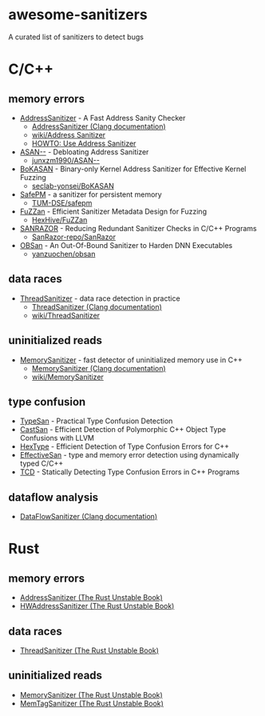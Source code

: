 # awesome-sanitizers
A curated list of sanitizers to detect bugs

# C/C++
## memory errors
- [AddressSanitizer](https://www.usenix.org/system/files/conference/atc12/atc12-final39.pdf) - A Fast Address Sanity Checker
  - [AddressSanitizer (Clang documentation)](https://clang.llvm.org/docs/AddressSanitizer.html)
  - [wiki/Address Sanitizer](https://github.com/google/sanitizers/wiki/AddressSanitizer)  
  - [HOWTO: Use Address Sanitizer](https://www.osc.edu/resources/getting_started/howto/howto_use_address_sanitizer)
- [ASAN--](https://www.usenix.org/conference/usenixsecurity22/presentation/zhang-yuchen) - Debloating Address Sanitizer
  - [junxzm1990/ASAN--](https://github.com/junxzm1990/ASAN--) 
- [BoKASAN](https://www.usenix.org/conference/usenixsecurity23/presentation/cho) - Binary-only Kernel Address Sanitizer for Effective Kernel Fuzzing
  - [seclab-yonsei/BoKASAN](https://github.com/seclab-yonsei/BoKASAN)
- [SafePM](https://dl.acm.org/doi/10.1145/3492321.3519574) -  a sanitizer for persistent memory
  - [TUM-DSE/safepm](https://github.com/TUM-DSE/safepm)  
- [FuZZan](https://www.usenix.org/conference/atc20/presentation/jeon) - Efficient Sanitizer Metadata Design for Fuzzing
  - [HexHive/FuZZan](https://github.com/HexHive/FuZZan)
- [SANRAZOR](https://www.usenix.org/conference/osdi21/presentation/zhang) - Reducing Redundant Sanitizer Checks in C/C++ Programs
  - [SanRazor-repo/SanRazor](https://github.com/SanRazor-repo/SanRazor)
- [OBSan](https://www.ndss-symposium.org/wp-content/uploads/2023/02/ndss2023_f103_paper.pdf) -  An Out-Of-Bound Sanitizer to Harden DNN Executables
  - [yanzuochen/obsan](https://github.com/yanzuochen/obsan)
## data races
- [ThreadSanitizer](https://static.googleusercontent.com/media/research.google.com/ko//pubs/archive/35604.pdf) - data race detection in practice
  - [ThreadSanitizer (Clang documentation)](https://clang.llvm.org/docs/ThreadSanitizer.html)
  - [wiki/ThreadSanitizer](https://github.com/google/sanitizers/wiki/ThreadSanitizerCppManual)
<!-- TODO: Add sanitizers for GPU data race -->

## uninitialized reads
- [MemorySanitizer](https://static.googleusercontent.com/media/research.google.com/ko//pubs/archive/43308.pdf) - fast detector of uninitialized memory use in C++
  - [MemorySanitizer (Clang documentation)](https://clang.llvm.org/docs/MemorySanitizer.html)
  - [wiki/MemorySanitizer](https://github.com/google/sanitizers/wiki/MemorySanitizer)

## type confusion
- [TypeSan](https://dl.acm.org/doi/abs/10.1145/2976749.2978405) - Practical Type Confusion Detection
- [CastSan](https://link.springer.com/chapter/10.1007/978-3-319-99073-6_1) - Efficient Detection of Polymorphic C++ Object Type Confusions with LLVM
- [HexType](https://dl.acm.org/doi/abs/10.1145/3133956.3134062) - Efficient Detection of Type Confusion Errors for C++
- [EffectiveSan](https://dl.acm.org/doi/abs/10.1145/3192366.3192388) - type and memory error detection using dynamically typed C/C++
- [TCD](https://ieeexplore.ieee.org/abstract/document/8987463/) - Statically Detecting Type Confusion Errors in C++ Programs

## dataflow analysis
- [DataFlowSanitizer (Clang documentation)](https://clang.llvm.org/docs/DataFlowSanitizer.html)


# Rust
## memory errors
- [AddressSanitizer (The Rust Unstable Book)](https://doc.rust-lang.org/beta/unstable-book/compiler-flags/sanitizer.html#addresssanitizer)
- [HWAddressSanitizer (The Rust Unstable Book)](https://doc.rust-lang.org/beta/unstable-book/compiler-flags/sanitizer.html#threadsanitizer)

## data races
- [ThreadSanitizer (The Rust Unstable Book)](https://doc.rust-lang.org/beta/unstable-book/compiler-flags/sanitizer.html#threadsanitizer)

## uninitialized reads
- [MemorySanitizer (The Rust Unstable Book)](https://doc.rust-lang.org/beta/unstable-book/compiler-flags/sanitizer.html#memorysanitizer)
- [MemTagSanitizer (The Rust Unstable Book)](https://doc.rust-lang.org/beta/unstable-book/compiler-flags/sanitizer.html#memtagsanitizer)
